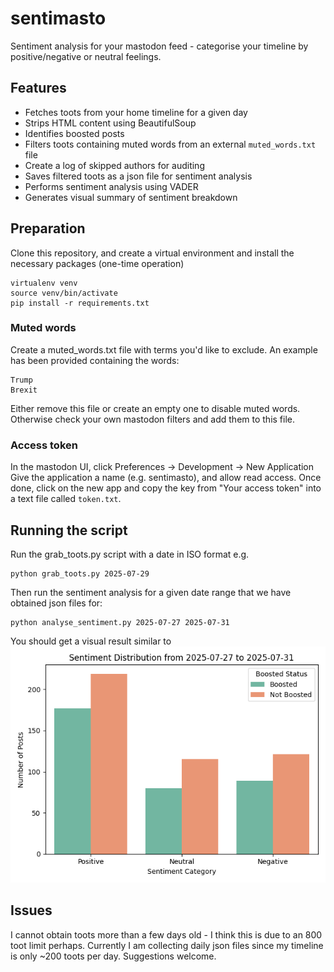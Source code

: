 # sentimasto

Sentiment analysis for your mastodon feed - categorise your timeline by 
positive/negative or neutral feelings.

## Features

* Fetches toots from your home timeline for a given day
* Strips HTML content using BeautifulSoup
* Identifies boosted posts
* Filters toots containing muted words from an external `muted_words.txt` file
* Create a log of skipped authors for auditing
* Saves filtered toots as a json file for sentiment analysis
* Performs sentiment analysis using VADER
* Generates visual summary of sentiment breakdown

## Preparation

Clone this repository, and create a virtual environment and install the
necessary packages (one-time operation)

```
virtualenv venv
source venv/bin/activate
pip install -r requirements.txt
```


### Muted words

Create a muted_words.txt file with terms you'd like to exclude. An example has
been provided containing the words:

```
Trump
Brexit
```

Either remove this file or create an empty one to disable muted words.
Otherwise check your own mastodon filters and add them to this file.

### Access token

In the mastodon UI, click Preferences -> Development -> New Application
Give the application a name (e.g. sentimasto), and allow read access.
Once done, click on the new app and copy the key from "Your access token" 
into a text file called `token.txt`.

## Running the script

Run the grab_toots.py script with a date in ISO format e.g. 

```
python grab_toots.py 2025-07-29
```

Then run the sentiment analysis for a given date range that we have obtained json files for:

```
python analyse_sentiment.py 2025-07-27 2025-07-31
```

You should get a visual result similar to ![this](output.png)

## Issues

I cannot obtain toots more than a few days old - I think this is due to an 800
toot limit perhaps. Currently I am collecting daily json files since my timeline is only ~200 toots per day.
Suggestions welcome.
